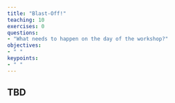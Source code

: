 ```yaml
---
title: "Blast-Off!"
teaching: 10
exercises: 0
questions:
- "What needs to happen on the day of the workshop?"
objectives:
- " "
keypoints:
- " "
---
```


## TBD
